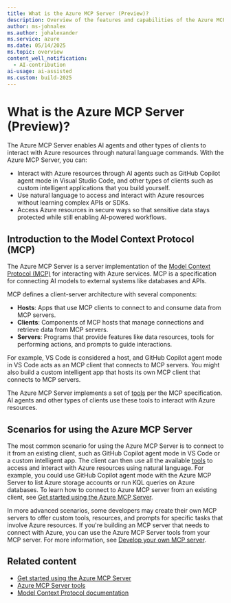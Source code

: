 ```yaml
---
title: What is the Azure MCP Server (Preview)?
description: Overview of the features and capabilities of the Azure MCP Server that helps developers be more productive when building and deploying apps to Azure.
author: ms-johnalex
ms.author: johalexander
ms.service: azure
ms.date: 05/14/2025
ms.topic: overview 
content_well_notification: 
  - AI-contribution
ai-usage: ai-assisted
ms.custom: build-2025
---
```


# What is the Azure MCP Server (Preview)?

The Azure MCP Server enables AI agents and other types of clients to interact with Azure resources through natural language commands. With the Azure MCP Server, you can:

- Interact with Azure resources through AI agents such as GitHub Copilot agent mode in Visual Studio Code, and other types of clients such as custom intelligent applications that you build yourself.
- Use natural language to access and interact with Azure resources without learning complex APIs or SDKs.
- Access Azure resources in secure ways so that sensitive data stays protected while still enabling AI-powered workflows.

## Introduction to the Model Context Protocol (MCP)

The Azure MCP Server is a server implementation of the [Model Context Protocol (MCP)](https://modelcontextprotocol.io/) for interacting with Azure services. MCP is a specification for connecting AI models to external systems like databases and APIs.

MCP defines a client-server architecture with several components:

- **Hosts**: Apps that use MCP clients to connect to and consume data from MCP servers.
- **Clients**: Components of MCP hosts that manage connections and retrieve data from MCP servers.
- **Servers**: Programs that provide features like data resources, tools for performing actions, and prompts to guide interactions.

For example, VS Code is considered a host, and GitHub Copilot agent mode in VS Code acts as an MCP client that connects to MCP servers. You might also build a custom intelligent app that hosts its own MCP client that connects to MCP servers.

The Azure MCP Server implements a set of [tools](./tools/index.md) per the MCP specification. AI agents and other types of clients use these tools to interact with Azure resources.

## Scenarios for using the Azure MCP Server

The most common scenario for using the Azure MCP Server is to connect to it from an existing client, such as GitHub Copilot agent mode in VS Code or a custom intelligent app. The client can then use all the available [tools](./tools/index.md) to access and interact with Azure resources using natural language. For example, you could use GitHub Copilot agent mode with the Azure MCP Server to list Azure storage accounts or run KQL queries on Azure databases. To learn how to connect to Azure MCP server from an existing client, see [Get started using the Azure MCP Server](./get-started.md).

In more advanced scenarios, some developers may create their own MCP servers to offer custom tools, resources, and prompts for specific tasks that involve Azure resources. If you're building an MCP server that needs to connect with Azure, you can use the Azure MCP Server tools from your MCP server. For more information, see [Develop your own MCP server](./tools/index.md#develop-your-own-mcp-server).

## Related content

- [Get started using the Azure MCP Server](./get-started.md)
- [Azure MCP Server tools](./tools/index.md#develop-your-own-mcp-server)
- [Model Context Protocol documentation](https://modelcontextprotocol.io/introduction)
